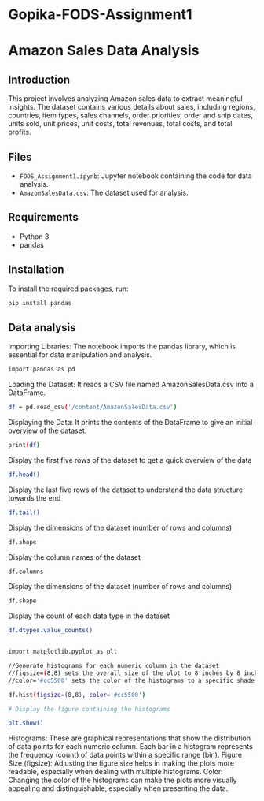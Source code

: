 # Gopika-FODS-Assignment1

# Amazon Sales Data Analysis

## Introduction

This project involves analyzing Amazon sales data to extract meaningful insights. The dataset contains various details about sales, including regions, countries, item types, sales channels, order priorities, order and ship dates, units sold, unit prices, unit costs, total revenues, total costs, and total profits.

## Files

- `FODS_Assignment1.ipynb`: Jupyter notebook containing the code for data analysis.
- `AmazonSalesData.csv`: The dataset used for analysis.

## Requirements

- Python 3
- pandas

## Installation

To install the required packages, run:
```bash
pip install pandas
```
## Data analysis
Importing Libraries: The notebook imports the pandas library, which is essential for data manipulation and analysis.

```bash
import pandas as pd
```
Loading the Dataset: It reads a CSV file named AmazonSalesData.csv into a DataFrame.

```bash
df = pd.read_csv('/content/AmazonSalesData.csv')
```

Displaying the Data: It prints the contents of the DataFrame to give an initial overview of the dataset.
```bash
print(df)
```
Display the first five rows of the dataset to get a quick overview of the data
```bash
df.head()
```

Display the last five rows of the dataset to understand the data structure towards the end
```bash
df.tail()
```

Display the dimensions of the dataset (number of rows and columns)
```bash
df.shape
```

Display the column names of the dataset
```bash
df.columns
```
Display the dimensions of the dataset (number of rows and columns)
```bash
df.shape
```
Display the count of each data type in the dataset
```bash
df.dtypes.value_counts()
```
```bash

import matplotlib.pyplot as plt

//Generate histograms for each numeric column in the dataset
//figsize=(8,8) sets the overall size of the plot to 8 inches by 8 inches
//color='#cc5500' sets the color of the histograms to a specific shade of orange

df.hist(figsize=(8,8), color='#cc5500')

# Display the figure containing the histograms

plt.show()
```
Histograms: These are graphical representations that show the distribution of data points for each numeric column. Each bar in a histogram represents the frequency (count) of data points within a specific range (bin).
Figure Size (figsize): Adjusting the figure size helps in making the plots more readable, especially when dealing with multiple histograms.
Color: Changing the color of the histograms can make the plots more visually appealing and distinguishable, especially when presenting the data.










